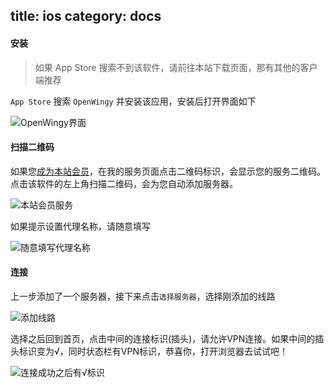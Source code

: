 title: ios
category: docs
------------------------------------

#### 安装

> 如果 App Store 搜索不到该软件，请前往本站下载页面，那有其他的客户端推荐

`App Store` 搜索 `OpenWingy` 并安装该应用，安装后打开界面如下

![OpenWingy界面](./userdata/images/openwingy.png)

#### 扫描二维码

如果您[成为本站会员](#/login)，在我的服务页面点击二维码标识，会显示您的服务二维码。 点击该软件的左上角扫描二维码，会为您自动添加服务器。

![本站会员服务](./userdata/images/service.png)

如果提示设置代理名称，请随意填写

![随意填写代理名称](./userdata/images/proxy.png)

#### 连接

上一步添加了一个服务器，接下来点击`选择服务器`，选择刚添加的线路

![添加线路](./userdata/images/route.png)

选择之后回到首页，点击中间的连接标识(插头)，请允许VPN连接。如果中间的插头标识变为√，同时状态栏有VPN标识，恭喜你，打开浏览器去试试吧！

![连接成功之后有√标识](./userdata/images/success.png)
